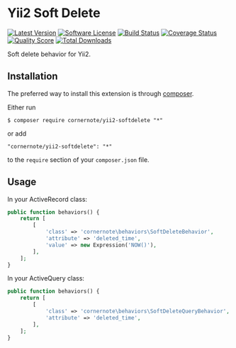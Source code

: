 # Yii2 Soft Delete

[![Latest Version](https://img.shields.io/github/tag/cornernote/yii2-softdelete.svg?style=flat-square&label=release)](https://github.com/cornernote/yii2-softdelete/tags)
[![Software License](https://img.shields.io/badge/license-BSD-brightgreen.svg?style=flat-square)](LICENSE.md)
[![Build Status](https://img.shields.io/travis/cornernote/yii2-softdelete/master.svg?style=flat-square)](https://travis-ci.org/cornernote/yii2-softdelete)
[![Coverage Status](https://img.shields.io/scrutinizer/coverage/g/cornernote/yii2-softdelete.svg?style=flat-square)](https://scrutinizer-ci.com/g/cornernote/yii2-softdelete/code-structure)
[![Quality Score](https://img.shields.io/scrutinizer/g/cornernote/yii2-softdelete.svg?style=flat-square)](https://scrutinizer-ci.com/g/cornernote/yii2-softdelete)
[![Total Downloads](https://img.shields.io/packagist/dt/cornernote/yii2-softdelete.svg?style=flat-square)](https://packagist.org/packages/cornernote/yii2-softdelete)

Soft delete behavior for Yii2.


## Installation

The preferred way to install this extension is through [composer](http://getcomposer.org/download/).

Either run

```
$ composer require cornernote/yii2-softdelete "*"
```

or add

```
"cornernote/yii2-softdelete": "*"
```

to the `require` section of your `composer.json` file.


## Usage

In your ActiveRecord class:

```php
public function behaviors() {
    return [
        [
            'class' => 'cornernote\behaviors\SoftDeleteBehavior',
            'attribute' => 'deleted_time',
            'value' => new Expression('NOW()'),
        ],
    ];
}
```

In your ActiveQuery class:

```php
public function behaviors() {
    return [
        [
            'class' => 'cornernote\behaviors\SoftDeleteQueryBehavior',
            'attribute' => 'deleted_time',
        ],
    ];
}
```
